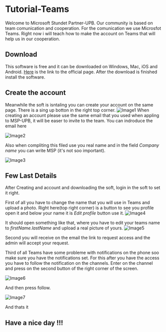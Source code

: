 # Tutorial-Teams
Welcome to Microsoft Stundet Partner-UPB. Our community is based on team comunication and cooperation. For the comunication we use Microsfot Teams. Right now i will teach how to make the account on Teams that will help us in our cooperation.

## Download
This software is free and it can be downloaded on Windows, Mac, iOS and Android. [Here][link0] is the link to the official page. After the download is finished install the software.

## Create the account
Meanwhile the soft is isntaling you can create your account on the same page. There is  a sing up botton in the right top corner.
![Image1][imagine1]
When creating an account please use the same email that you used when appling to MSP-UPB, it will be easer to invite to the team. You can indroduce the email here

![Image2][imagine2]

Also when compliting this filed use you real name and in the field _Company name_ you can write MSP (it's not soo important).

![Image3][imagine3]

## Few Last Details
After Creating and account and downloading the soft, login in the soft to set it right.

First of all you have to change the name that you will use in Teams and upload a photo.
Right here(top right corner) is a button to see you profile open it and below your name it is _Edit profile_ button use it. 
![Image4][imagine4]

It should open something like that, where you have to edit your teams name to _firstName.lastName_ and upload a real picture of yours.
![Image5][imagine5]

Second you will receive on the email the link to request access and the admin will accept your request. 

Third of all Teams have some probleme with notifications on the phone soo make sure you have the notifications set.
For this after you have the access you have to follow the notification on the channels.
Enter on the channel and press on the second button of the right corner of the screen.

![Image6][imagine6]

And then press follow.

![Image7][imagine7]


And thats it
## Have a nice day !!!

[link0]: https://teams.microsoft.com/downloads
[imagine1]: https://github.com/playerjack/Tutorial-Teams/blob/master/Photo1.png
[imagine2]: https://github.com/playerjack/Tutorial-Teams/blob/master/Photo2.png
[imagine3]: https://github.com/playerjack/Tutorial-Teams/blob/master/Photo3.png
[imagine4]: https://github.com/playerjack/Tutorial-Teams/blob/master/Photo4.png
[imagine5]: https://github.com/playerjack/Tutorial-Teams/blob/master/Photo5.png
[imagine6]: https://github.com/playerjack/Tutorial-Teams/blob/master/Photo6.jpeg
[imagine7]: https://github.com/playerjack/Tutorial-Teams/blob/master/Photo7.jpeg
